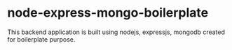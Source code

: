 # node-express-mongo-boilerplate
This backend application is built using nodejs, expressjs, mongodb created for boilerplate purpose.
